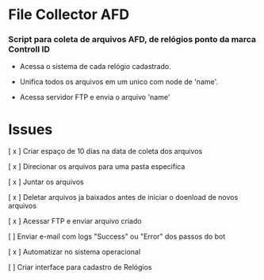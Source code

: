 # File Collector AFD
### Script para coleta de arquivos AFD, de relógios ponto da marca Controll ID

- Acessa o sistema de cada relógio cadastrado.

- Unifica todos os arquivos em um unico com node de 'name'.

- Acessa servidor FTP e envia o arquivo 'name'

##

# Issues 

[ x ] Criar espaço de 10 dias na data de coleta dos arquivos

[ x ] Direcionar os arquivos para uma pasta especifica

[ x ] Juntar os arquivos

[ x ] Deletar arquivos ja baixados antes de iniciar o doenload de novos arquivos

[ x ] Acessar FTP e enviar arquivo criado 

[ ] Enviar e-mail com logs "Success" ou "Error" dos passos do bot

[ x ] Automatizar no sistema operacional

[ ] Criar interface para cadastro de Relógios